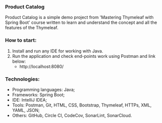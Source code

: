 ### Product Catalog
Product Catalog is a simple demo project from 'Mastering Thymeleaf with Spring Boot' course written to learn and understand the concept and all the features of the Thymeleaf.



### How to start:
1. Install and run any IDE for working with Java.
2. Run the application and check end-points work using Postman and link below:
    - http://localhost:8080/



### Technologies:
- Programming languages: Java;
- Frameworks: Spring Boot;
- IDE: IntelliJ IDEA;
- Tools: Postman, Git, HTML, CSS, Bootstrap, Thymeleaf, HTTPs, XML, YAML, JSON;
- Others: GitHub, Circle CI, CodeCov, SonarLint, SonarCloud.